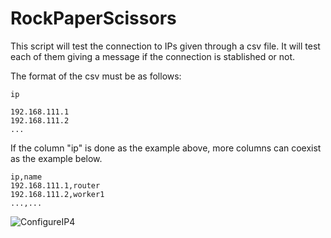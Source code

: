 # RockPaperScissors

This script will test the connection to IPs given through a csv file. It will test each of them giving a message if the connection is stablished or not.

The format of the csv must be as follows:

```
ip

192.168.111.1
192.168.111.2
...
```

If the column "ip" is done as the example above, more columns can coexist as the example below.

```
ip,name
192.168.111.1,router
192.168.111.2,worker1
...,...
```

![ConfigureIP4](/images/TestConnection_List1.png)